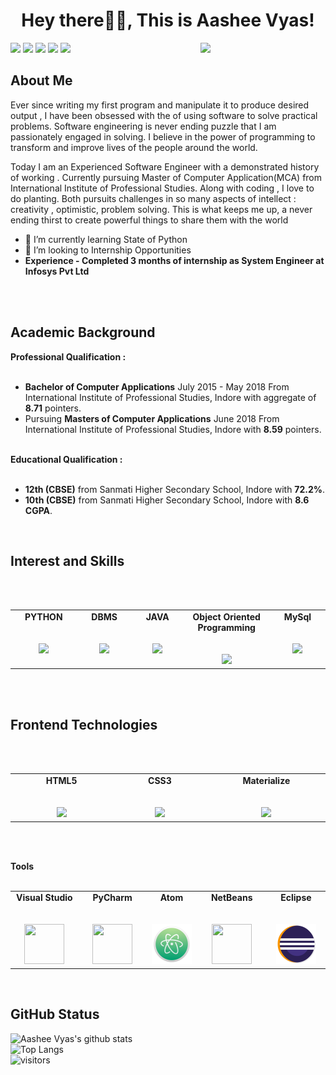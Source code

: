 <h1 align= "center"><b>Hey there🙋‍♂️, This is Aashee Vyas!</b></h1>
<img align='right' src='https://user-images.githubusercontent.com/5713670/87202985-820dcb80-c2b6-11ea-9f56-7ec461c497c3.gif' width='200"'>



[![](https://img.shields.io/badge/LinkedIn-Aashee01-blue)](https://www.linkedin.com/in/aashee-vyas-189599158/)
[![](https://img.shields.io/badge/HackerRank-Aashee01-brightgreen)](https://www.hackerrank.com/aasheevyas)
[![](https://img.shields.io/badge/GeeksForGeeks-Aashee01-brightgreen)](https://auth.geeksforgeeks.org/user/aasheevyas/practice/)
[![](https://img.shields.io/badge/StackOverFlow-Aashee01-important)](https://stackoverflow.com/users/13641256/aashee-vyas?tab=profile)
[![](https://img.shields.io/badge/Gmail-aasheevyas@gmail.com-red)](mailto:aasheevyas@gmail.com)

## About Me

Ever since writing my first program and manipulate it to produce desired output , I have been obsessed with the of using software to solve practical problems. Software engineering is never ending puzzle that I am passionately engaged in solving. I believe in the power of programming to transform and improve lives of the people around the world.

Today I am an Experienced Software Engineer with a demonstrated history of working . Currently pursuing Master of Computer Application(MCA) from International Institute of Professional Studies. Along with coding , I love to do planting. Both pursuits challenges in so many aspects of intellect : creativity , optimistic, problem solving. This is what keeps me up, a never ending thirst to create powerful things to share them with the world
<br>

- 🌱 I’m currently learning State of Python
- 🤝 I’m looking to Internship Opportunities
- <b> Experience - Completed 3 months of internship as System Engineer at Infosys Pvt Ltd </b>

<br>
<br>

## Academic Background

<span><strong>Professional Qualification :</strong></span><br><br>
<ul>
  <li><strong>Bachelor of Computer Applications</strong> July 2015 - May 2018 From International Institute of Professional Studies, Indore with aggregate of <strong>8.71</strong> pointers.</li>
  <li>Pursuing <strong>Masters of Computer Applications</strong> June 2018 From International Institute of Professional Studies, Indore with <strong>8.59</strong> pointers.</li>
</ul>
<br>
<span><strong>Educational Qualification :</strong></span><br><br>
<ul>
  <li><strong>12th (CBSE)</strong> from Sanmati Higher Secondary School, Indore with <strong>72.2%</strong>.</li>
  <li><strong>10th (CBSE)</strong> from  Sanmati Higher Secondary School, Indore with <strong>8.6 CGPA</strong>.</li>
</ul>
<br>

## Interest and Skills
<br>
<br>

<table>
  <tbody>
    <tr valign="top">
      <td width="10%" align="center">
        <span><strong>PYTHON</strong></span><br><br><br>
        <img height="64px" src="https://cdn.svgporn.com/logos/python.svg">
      </td>
      <td width="10%" align="center">
        <span><strong>DBMS</strong></span><br><br><br>
        <img height="64px" src="https://encrypted-tbn0.gstatic.com/images?q=tbn:ANd9GcQHbAKALovLA39x1e2bU8_WCj9OBXv-ZrDiSA&usqp=CAU">
      </td>
      <td width="10%" align="center">
        <span><strong>JAVA</strong></span><br><br><br>
        <img height="64px" src="https://cdn.svgporn.com/logos/java.svg">
      </td>
      <td width="10%" align="center">
        <span><strong>Object Oriented Programming</strong></span><br><br><br>
        <img height="64px" src="https://i.ytimg.com/vi/xoL6WvCARJY/maxresdefault.jpg">
      </td>
      <td width="10%" align="center">
        <span><strong>MySql</strong></span><br><br><br>
        <img height="64px" src="https://seeklogo.com/images/M/mysql-logo-B047FB7790-seeklogo.com.png">
      </td>

   </tbody>

</table>
<br>
<br>

## Frontend Technologies
<br>
<br>
<table>
  <tbody>
    <tr valign="top">
      
   <td width="10%" align="center">
        <span><strong>HTML5</strong></span><br><br><br>
        <img height="64px" src="https://cdn.svgporn.com/logos/html-5.svg">
      </td>  
      <td width="10%" align="center">
        <span><strong>CSS3</strong></span><br><br><br>
        <img height="64px" src="https://cdn.svgporn.com/logos/css-3.svg">
      </td>
      <td width="10%" align="center">
        <span><strong>Materialize</strong></span><br><br><br>
        <img height="64px" src="https://seeklogo.com/images/M/materialize-logo-0FCAD8A6F8-seeklogo.com.png">
      </td>
      </tbody>
</table>
<br>
<br>

<span><strong>Tools </strong></span><br><br>
<table>
  <tbody>
    <tr valign="top">
      <td width="10%" align="center">
        <span><strong>Visual Studio</strong></span><br><br><br>
        <img height="64px"  width="64px" src="https://seeklogo.com/images/V/visual-studio-logo-14F95CF819-seeklogo.com.png?raw=true">
      </td>
      <td width="10%" align="center">
        <span><strong>PyCharm</strong></span><br><br><br>
        <img height="64px"  width="64px" src="https://seeklogo.com/images/P/pycharm-logo-51B1427388-seeklogo.com.png?raw=true">
      </td>
      <td width="10%" align="center">
        <span><strong>Atom</strong></span><br><br><br>
        <img height="64px"  width="64px" src="https://github.com/gauravspatidar/gauravspatidar/blob/main/atom.png?raw=true">
      </td>
      
   <td width="10%" align="center">
        <span><strong>NetBeans</strong></span><br><br><br>
        <img height="64px"  width="64px" src="https://seeklogo.com/images/N/NetBeans-logo-C762AE6DB8-seeklogo.com.png?raw=true">
      </td>
      <td width="10%" align="center">
        <span><strong>Eclipse</strong></span><br><br><br>
        <img height="64px"  width="64px" src="https://github.com/gauravspatidar/gauravspatidar/blob/main/eclipse.png?raw=true">
      </td>
      
  </tbody>
</table>
<br>



## GitHub Status

![Aashee Vyas's github stats](https://github-readme-stats.vercel.app/api?username=Aashee01&show_icons=true&theme=radical)
<br>
![Top Langs](https://github-readme-stats.vercel.app/api/top-langs/?username=Aashee01&show_icons=true&theme=radical)
<br>
![visitors](https://visitor-badge.glitch.me/badge?page_id=Aashee01.Aashee01)
<br>
